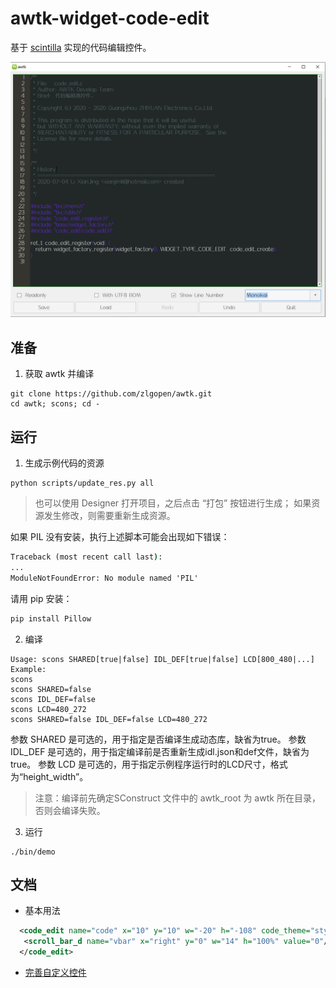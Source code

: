 # awtk-widget-code-edit

基于 [scintilla](https://github.com/mirror/scintilla) 实现的代码编辑控件。

![](docs/images/ui.jpg)

## 准备

1. 获取 awtk 并编译

```
git clone https://github.com/zlgopen/awtk.git
cd awtk; scons; cd -
```

## 运行

1. 生成示例代码的资源

```
python scripts/update_res.py all
```
> 也可以使用 Designer 打开项目，之后点击 “打包” 按钮进行生成；
> 如果资源发生修改，则需要重新生成资源。

如果 PIL 没有安装，执行上述脚本可能会出现如下错误：
```cmd
Traceback (most recent call last):
...
ModuleNotFoundError: No module named 'PIL'
```
请用 pip 安装：
```cmd
pip install Pillow
```

2. 编译

```
Usage: scons SHARED[true|false] IDL_DEF[true|false] LCD[800_480|...]
Example:
scons
scons SHARED=false
scons IDL_DEF=false
scons LCD=480_272
scons SHARED=false IDL_DEF=false LCD=480_272
```
参数 SHARED 是可选的，用于指定是否编译生成动态库，缺省为true。
参数 IDL_DEF 是可选的，用于指定编译前是否重新生成idl.json和def文件，缺省为true。
参数 LCD 是可选的，用于指定示例程序运行时的LCD尺寸，格式为“height_width”。
> 注意：编译前先确定SConstruct 文件中的 awtk_root 为 awtk 所在目录，否则会编译失败。

3. 运行

```
./bin/demo
```

## 文档

* 基本用法

```xml
  <code_edit name="code" x="10" y="10" w="-20" h="-108" code_theme="stylers" filename="data/test.c">
   <scroll_bar_d name="vbar" x="right" y="0" w="14" h="100%" value="0"/>
  </code_edit>
```

* [完善自定义控件](https://github.com/zlgopen/awtk-widget-generator/blob/master/docs/improve_generated_widget.md)
